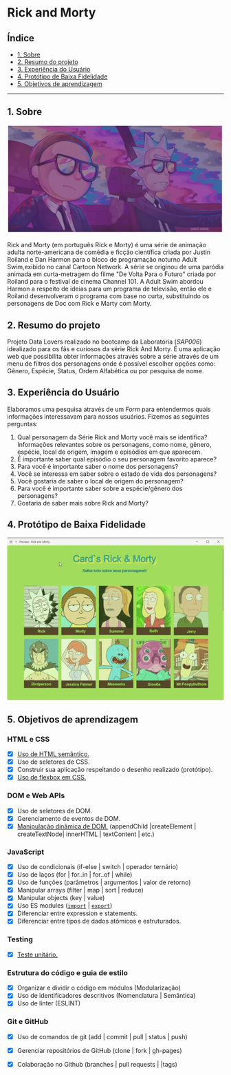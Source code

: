 # Rick and Morty

## Índice

- [1. Sobre](#1-sobre)
- [2. Resumo do projeto](#2-resumo-do-projeto)
- [3. Experiência do Usuário](#3-experiência-do-usuário)
- [4. Protótipo de Baixa Fidelidade](#5-protótipo-de-baixa-fidelidade)
- [5. Objetivos de aprendizagem](#6-objetivos-de-aprendizagem)


---

## 1. Sobre

![Alt text](src/img/intro.png)

Rick and Morty (em português Rick e Morty) é uma série de animação adulta norte-americana de comédia e ficção científica criada por Justin Roiland e Dan Harmon para o bloco de programação noturno Adult Swim,exibido no canal Cartoon Network.
A série se originou de uma paródia animada em curta-metragem do filme "De Volta Para o Futuro" criada por Roiland para o festival de cinema Channel 101. A Adult Swim abordou Harmon a respeito de ideias para um programa de televisão, então ele e Roiland desenvolveram o programa com base no curta, substituindo os personagens de Doc com Rick e Marty com Morty.

## 2. Resumo do projeto

Projeto Data Lovers realizado no bootcamp da Laboratória (_SAP006_) idealizado para os fãs e curiosos da série Rick And Morty. É uma aplicação web que possibilita obter informações através sobre a série através de um menu de filtros dos personagens onde é possível escolher opções como: Gênero, Espécie, Status, Ordem Alfabética ou por pesquisa de nome.

## 3. Experiência do Usuário

Elaboramos uma pesquisa através de um _Form_ para entendermos quais informações interessavam para nossos usuários. Fizemos as seguintes perguntas:

1. Qual personagem da Série Rick and Morty você mais se identifica?
Informações relevantes sobre os personagens, como nome, gênero, espécie, local de origem, imagem e episódios em que aparecem.
2. É importante saber qual episódio o seu personagem favorito aparece?
3. Para você é importante saber o nome dos personagens?
4. Você se interessa em saber sobre o estado de vida dos personagens?
5. Você gostaria de saber o local de origem do personagem?
6. Para você é importante saber sobre a espécie/gênero dos personagens?
7. Gostaria de saber mais sobre Rick and Morty?



## 4. Protótipo de Baixa Fidelidade

![Protótipo.](src/img/rick_and_morty.gif)

## 5. Objetivos de aprendizagem

### HTML e CSS

- [x] [Uso de HTML semântico.](https://developer.mozilla.org/en-US/docs/Glossary/Semantics#Semantics_in_HTML)
- [x] Uso de seletores de CSS.
- [x] Construir sua aplicação respeitando o desenho realizado (protótipo).
- [x] [Uso de flexbox em CSS.](https://css-tricks.com/snippets/css/a-guide-to-flexbox/)

### DOM e Web APIs

- [x] Uso de seletores de DOM.
- [x] Gerenciamento de eventos de DOM.
- [x] [Manipulação dinâmica de DOM.](https://developer.mozilla.org/pt-BR/docs/DOM/Referencia_do_DOM/Introdu%C3%A7%C3%A3o) (appendChild |createElement | createTextNode| innerHTML | textContent | etc.)

### JavaScript

- [x] Uso de condicionais (if-else | switch | operador ternário)
- [x] Uso de laços (for | for..in | for..of | while)
- [x] Uso de funções (parâmetros | argumentos | valor de retorno)
- [x] Manipular arrays (filter | map | sort | reduce)
- [x] Manipular objects (key | value)
- [x] Uso ES modules ([`import`](https://developer.mozilla.org/en-US/docs/Web/JavaScript/Reference/Statements/import) | [`export`](https://developer.mozilla.org/en-US/docs/Web/JavaScript/Reference/Statements/export))
- [x] Diferenciar entre expression e statements.
- [x] Diferenciar entre tipos de dados atômicos e estruturados.

### Testing

- [x] [Teste unitário.](https://jestjs.io/docs/pt-BR/getting-started)

### Estrutura do código e guia de estilo

- [x] Organizar e dividir o código em módulos (Modularização)
- [x] Uso de identificadores descritivos (Nomenclatura | Semântica)
- [x] Uso de linter (ESLINT)

### Git e GitHub

- [x] Uso de comandos de git (add | commit | pull | status | push)
- [x] Gerenciar repositórios de GitHub (clone | fork | gh-pages)
- [x] Colaboração no Github (branches | pull requests | |tags)

